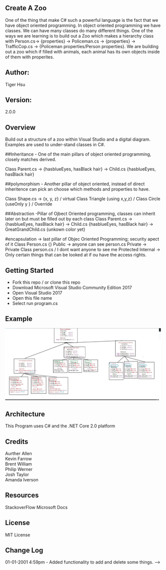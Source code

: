 ## Create A Zoo
One of the thing that make C# such a powerful language is the fact that we have object oriented programming. In object oriented programming we have classes. We can have many classes do many different things. One of the ways we are learning is to build out a Zoo which makes a hierarchy class
with Person.cs-> {properties} -> Policeman.cs -> {properties} -> TrafficCop.cs -> {Policeman properties/Person properties}.
We are building out a zoo which if filled with animals, each animal has its own objects inside of them with properites. 

## Author:
Tiger Hsu

## Version:
2.0.0 

## Overview
Build out a structure of a zoo within Visual Studio and a digital diagram.
Examples are used to under-stand classes in C#.

##Inheritance - One of the main pillars of object oriented programming, closely matches derived.<br>

Class Parent.cs -> {hasblueEyes, hasBlack hair} -> Child.cs {hasblueEyes, hasBlack hair}

##polymorphism - Another pillar of object oriented, instead of direct inheritence can pick an choose which methods and properties 
to have.

Class Shape.cs -> {x, y, z} / virtual 
                Class Triangle {using x,y,z} / 
                Class  Circle {useOnly y } / Override

##Abstraction -Pillar of Ojbect Oriented programming, classes can inherit later on but must be filled out by each class
Class Parent.cs -> {hasblueEyes, hasBlack hair} -> Child.cs {hasblueEyes, hasBlack hair} -> GreatGrandChild.cs {unkown color yet}

#encapsulation -> last pillar of Objec Oriented Programming; security apect of it
Class Person.cs {}
Public -> anyone can see person.cs 
Private -> Private Class person.cs / I dont want anyone to see me
Protected Internal -> Only certain things that can be looked at if ou have the access rights.



## Getting Started
- Fork this repo / or clone this repo
- Download Microsoft Visual Studio Community Edition 2017
- Open Visual Studio 2017
- Open this file name 
- Select run program.cs

## Example

![alt text](/Zoo/PokemonSnip.JPG)

## Architecture
This  Program uses C# and the .NET Core 2.0 platform

## Credits
Aurther Allen <br>
Kevin Farrow <br>
Brent William <br>
Philip Werner <br>
Josh Taylor <br>
Amanda Iverson <br>

## Resources
StackoverFlow
Microsoft Docs

## License
MIT License

## Change Log

01-01-2001 4:59pm - Added functionality to add and delete some things. -->
